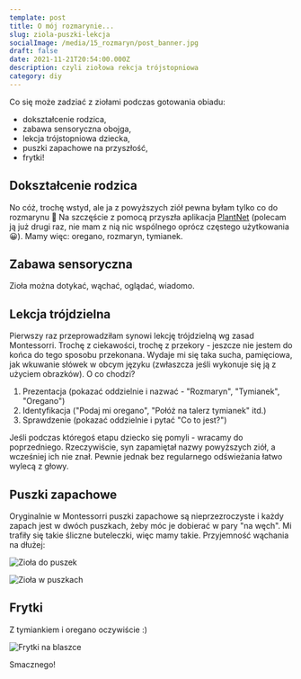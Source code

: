 ```yaml
---
template: post
title: O mój rozmarynie...
slug: ziola-puszki-lekcja
socialImage: /media/15_rozmaryn/post_banner.jpg
draft: false
date: 2021-11-21T20:54:00.000Z
description: czyli ziołowa rekcja trójstopniowa
category: diy
---
```


Co się może zadziać z ziołami podczas gotowania obiadu:

- dokształcenie rodzica,
- zabawa sensoryczna obojga,
- lekcja trójstopniowa dziecka,
- puszki zapachowe na przyszłość,
- frytki!

## Dokształcenie rodzica
No cóż, trochę wstyd, ale ja z powyższych ziół pewna byłam tylko co do rozmarynu 🙈 Na szczęście z pomocą przyszła aplikacja [PlantNet](https://play.google.com/store/apps/details?id=org.plantnet&hl=en&gl=US) (polecam ją już drugi raz, nie mam z nią nic wspólnego oprócz częstego użytkowania 😀). Mamy więc: oregano, rozmaryn, tymianek.

## Zabawa sensoryczna
Zioła można dotykać, wąchać, oglądać, wiadomo.

## Lekcja trójdzielna
Pierwszy raz przeprowadziłam synowi lekcję trójdzielną wg zasad Montessorri. Trochę z ciekawości, trochę z przekory - jeszcze nie jestem do końca do tego sposobu przekonana. Wydaje mi się taka sucha, pamięciowa, jak wkuwanie słówek w obcym języku (zwłaszcza jeśli wykonuje się ją z użyciem obrazków). O co chodzi?
1. Prezentacja (pokazać oddzielnie i nazwać - "Rozmaryn", "Tymianek", "Oregano")
2. Identyfikacja ("Podaj mi oregano", "Połóż na talerz tymianek" itd.)
3. Sprawdzenie (pokazać oddzielnie i pytać "Co to jest?")

Jeśli podczas któregoś etapu dziecko się pomyli - wracamy do poprzedniego. Rzeczywiście, syn zapamiętał nazwy powyższych ziół, a wcześniej ich nie znał. Pewnie jednak bez regularnego odświeżania łatwo wylecą z głowy. 

## Puszki zapachowe

Oryginalnie w Montessorri puszki zapachowe są nieprzezroczyste i każdy zapach jest w dwóch puszkach, żeby móc je dobierać w pary "na węch". Mi trafiły się takie śliczne buteleczki, więc mamy takie. Przyjemność wąchania na dłużej:

![Zioła do puszek](/media/15_rozmaryn/trojeczki.jpg "Zioła do puszek")

![Zioła w puszkach](/media/15_rozmaryn/w_srodku.jpg "Zioła w puszkach")

## Frytki

Z tymiankiem i oregano oczywiście :)

![Frytki na blaszce](/media/15_rozmaryn/frytki.jpg "Frytki")

Smacznego!